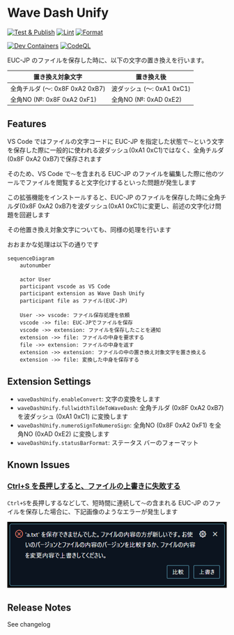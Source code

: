 # Wave Dash Unify

[![Test & Publish](https://github.com/yutotnh/wave-dash-unify/actions/workflows/test-and-publish.yml/badge.svg?branch=main)](https://github.com/yutotnh/wave-dash-unify/actions/workflows/test-and-publish.yml)
[![Lint](https://github.com/yutotnh/wave-dash-unify/actions/workflows/lint.yml/badge.svg?branch=main)](https://github.com/yutotnh/wave-dash-unify/actions/workflows/lint.yml)
[![Format](https://github.com/yutotnh/wave-dash-unify/actions/workflows/format.yml/badge.svg?branch=main)](https://github.com/yutotnh/wave-dash-unify/actions/workflows/format.yml)

[![Dev Containers](https://github.com/yutotnh/wave-dash-unify/actions/workflows/devcontainer.yml/badge.svg?branch=main)](https://github.com/yutotnh/wave-dash-unify/actions/workflows/devcontainer.yml)
[![CodeQL](https://github.com/yutotnh/wave-dash-unify/actions/workflows/codeql.yml/badge.svg?branch=main)](https://github.com/yutotnh/wave-dash-unify/actions/workflows/codeql.yml)

EUC-JP のファイルを保存した時に、以下の文字の置き換えを行います。

| 置き換え対象文字                | 置き換え後                 |
| ------------------------------- | -------------------------- |
| 全角チルダ (～: 0x8F 0xA2 0xB7) | 波ダッシュ (〜: 0xA1 0xC1) |
| 全角NO (№: 0x8F 0xA2 0xF1)      | 全角NO (№: 0xAD 0xE2)      |

## Features

VS Code ではファイルの文字コードに EUC-JP を指定した状態で`～`という文字を保存した際に一般的に使われる波ダッシュ(0xA1 0xC1)ではなく、全角チルダ(0x8F 0xA2 0xB7)で保存されます

そのため、VS Code で`～`を含まれる EUC-JP のファイルを編集した際に他のツールでファイルを閲覧すると文字化けするといった問題が発生します

この拡張機能をインストールすると、EUC-JP のファイルを保存した時に全角チルダ(0x8F 0xA2 0xB7)を波ダッシュ(0xA1 0xC1)に変更し、前述の文字化け問題を回避します

その他置き換え対象文字についても、同様の処理を行います

おおまかな処理は以下の通りです

```mermaid
sequenceDiagram
    autonumber

    actor User
    participant vscode as VS Code
    participant extension as Wave Dash Unify
    participant file as ファイル(EUC-JP)

    User ->> vscode: ファイル保存処理を依頼
    vscode ->> file: EUC-JPでファイルを保存
    vscode ->> extension: ファイルを保存したことを通知
    extension ->> file: ファイルの中身を要求する
    file ->> extension: ファイルの中身を返す
    extension ->> extension: ファイルの中の置き換え対象文字を置き換える
    extension ->> file: 変換した中身を保存する
```

## Extension Settings

- `waveDashUnify.enableConvert`: 文字の変換をします
- `waveDashUnify.fullwidthTildeToWaveDash`: 全角チルダ (0x8F 0xA2 0xB7) を波ダッシュ (0xA1 0xC1) に変換します
- `waveDashUnify.numeroSignToNumeroSign`: 全角NO (0x8F 0xA2 0xF1) を全角NO (0xAD 0xE2) に変換します
- `waveDashUnify.statusBarFormat`: ステータス バーのフォーマット

## Known Issues

### [Ctrl+S を長押しすると、ファイルの上書きに失敗する](https://github.com/yutotnh/wave-dash-unify/issues/13)

`Ctrl+S`を長押しするなどして、短時間に連続して`～`の含まれる EUC-JP のファイルを保存した場合に、下記画像のようなエラーが発生します

![overwrite error](./doc/overwrite-error.png)

## Release Notes

See changelog
